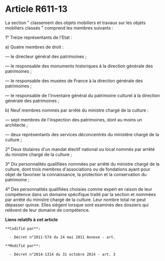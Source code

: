 # Article R611-13

La section " classement des objets mobiliers et travaux sur les objets mobiliers classés " comprend les membres suivants : 

1° Treize représentants de l'Etat : 

a) Quatre membres de droit : 

― le directeur général des patrimoines ; 

― le responsable des monuments historiques à la direction générale des patrimoines ; 

― le responsable des musées de France à la direction générale des patrimoines ; 

― le responsable de l'inventaire général du patrimoine culturel à la direction générale des patrimoines ; 

b) Neuf membres nommés par arrêté du ministre chargé de la culture : 

― sept membres de l'inspection des patrimoines, dont au moins un architecte ; 

― deux représentants des services déconcentrés du ministère chargé de la culture ; 

2° Deux titulaires d'un mandat électif national ou local nommés par arrêté du ministre chargé de la culture ; 

3° Dix personnalités qualifiées nommées par arrêté du ministre chargé de la culture, dont trois membres  d'associations ou de
fondations ayant pour objet de favoriser la connaissance, la protection et la conservation du patrimoine ; 

4° Des personnalités qualifiées choisies comme expert en raison de leur compétence dans un domaine spécifique traité par la
section et nommées par arrêté du ministre chargé de la culture. Leur nombre total ne peut dépasser quinze. Elles siègent
lorsque sont examinés des dossiers qui relèvent de leur domaine de compétence.

**Liens relatifs à cet article**

	**Codifié par**:

	  - Décret n°2011-574 du 24 mai 2011 Annexe - art.

	**Modifié par**:

	  - Décret n°2014-1314 du 31 octobre 2014 - art. 3
